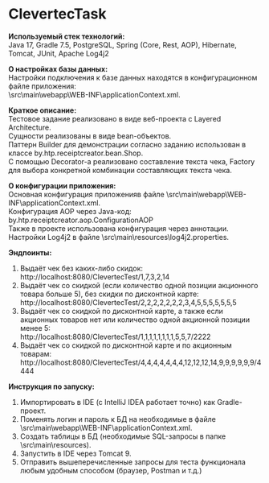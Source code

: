 # ClevertecTask
**Используемый стек технологий:**  
Java 17, Gradle 7.5, PostgreSQL, Spring (Core, Rest, AOP), Hibernate,
Tomcat, JUnit, Apache Log4j2

**О настройках базы данных:**  
Настройки подключения к базе данных находятся в конфигурационном файле приложения:    
\src\main\webapp\WEB-INF\applicationContext.xml.

**Краткое описание:**  
Тестовое задание реализовано в виде веб-проекта c Layered Architecture.  
Сущности реализованы в виде bean-объектов.  
Паттерн Builder для демонстрации согласно заданию использован в классе by.htp.receiptcreator.bean.Shop.  
С помощью Decorator-а реализовано составление текста чека, Factory для выбора конкретной комбинации составляющих текста чека.  

**О конфигурации приложения:**  
Основная конфигурация приложенияв файле \src\main\webapp\WEB-INF\applicationContext.xml.  
Конфигурация AOP через Java-код: by.htp.receiptcreator.aop.ConfigurationAOP  
Также в проекте использована конфигурация через аннотации.  
Настройки Log4j2 в файле \src\main\resources\log4j2.properties.  

**Эндпоинты:**  
1. Выдаёт чек без каких-либо скидок:  
http://localhost:8080/ClevertecTest/1,7,3,2,14  
2. Выдаёт чек со скидкой (если количество одной позиции акционного товара больше 5), без скидки по дисконтной карте:  
http://localhost:8080/ClevertecTest/2,2,2,2,2,2,2,3,4,5,5,5,5,5,5,5  
3. Выдаёт чек со скидкой по дисконтной карте, а также если акционных товаров нет или количество одной акционной позиции менее 5:  
http://localhost:8080/ClevertecTest/1,1,1,1,1,1,1,1,5,5,7/2222  
4. Выдаёт чек со скидкой по дисконтной карте и по акционным товарам:  
http://localhost:8080/ClevertecTest/4,4,4,4,4,4,4,12,12,12,14,9,9,9,9,9,9/4444  

**Инструкция по запуску:**  
1. Импортировать в IDE (c IntelliJ IDEA работает точно) как Gradle-проект.
2. Поменять логин и пароль к БД на необходимые в файле \src\main\webapp\WEB-INF\applicationContext.xml.
3. Создать таблицы в БД (необходимые SQL-запросы в папке \src\main\resources).
3. Запустить в IDE через Tomcat 9.
4. Отправить вышеперечисленные запросы для теста функционала любым удобным способом (браузер, Postman и т.д.)

